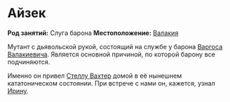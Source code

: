# Айзек

**Род занятий:** Слуга барона
**Местоположение:** [Валакия](../../locations/vallaki.md)

Мутант с дьявольской рукой, состоящий на службе у барона [Варгоса Валакиевича](vargas-vallakovich.md). Является основной причиной, по которой барону все подчиняются.

Именно он привел [Стеллу Вахтер](stella-wachter.md) домой в её нынешнем кататоническом состоянии. При встрече с нами он, кажется, узнал [Ирину](../ireena-kolyana.md).
